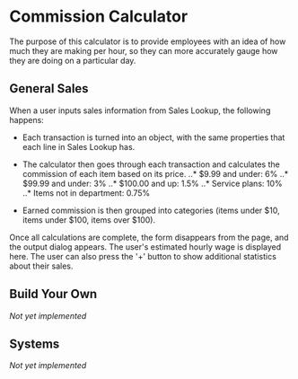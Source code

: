 # Commission Calculator
The purpose of this calculator is to provide employees with an idea of how much they are making per hour, so they can more accurately gauge how they are doing on a particular day.

## General Sales
When a user inputs sales information from Sales Lookup, the following happens:

  - Each transaction is turned into an object, with the same properties that each line in Sales Lookup has.
  - The calculator then goes through each transaction and calculates the commission of each item based on its price.
  ..* $9.99 and under: 6%
  ..* $99.99 and under: 3%
  ..* $100.00 and up: 1.5%
  ..* Service plans: 10%
  ..* Items not in department: 0.75%

  - Earned commission is then grouped into categories (items under $10, items under $100, items over $100).
  
Once all calculations are complete, the form disappears from the page, and the output dialog appears. The user's estimated hourly wage is displayed here. The user can also press the '+' button to show additional statistics about their sales.

## Build Your Own
*Not yet implemented*

## Systems
*Not yet implemented*
